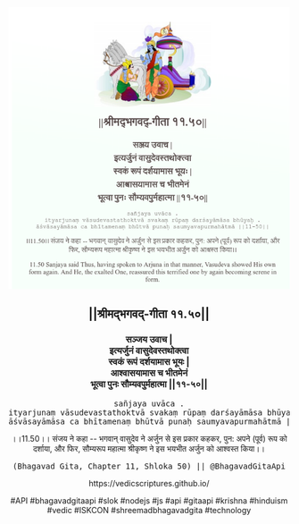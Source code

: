 <img src="../../asset/BG_11_50.png"/>
<center><h2>||श्रीमद्‍भगवद्‍-गीता ११.५०||</h2>
<h3>सञ्जय उवाच |<br/>इत्यर्जुनं वासुदेवस्तथोक्त्वा<br/>स्वकं रूपं दर्शयामास भूयः |<br/>आश्वासयामास च भीतमेनं<br/>भूत्वा पुनः सौम्यवपुर्महात्मा ||११-५०||</h3>
<pre>sañjaya uvāca .<br/>ityarjunaṃ vāsudevastathoktvā svakaṃ rūpaṃ darśayāmāsa bhūyaḥ .<br/>āśvāsayāmāsa ca bhītamenaṃ bhūtvā punaḥ saumyavapurmahātmā ||11-50||</pre>
<p>।।11.50।। संजय ने कहा -- भगवान् वासुदेव ने अर्जुन से इस प्रकार कहकर, पुन: अपने (पूर्व) रूप को दर्शाया, और फिर, सौम्यरूप महात्मा श्रीकृष्ण ने इस भयभीत अर्जुन को आश्वस्त किया।।</p>
<pre>(Bhagavad Gita, Chapter 11, Shloka 50) || @BhagavadGitaApi</pre><p>https://vedicscriptures.github.io/</p><p>#API #bhagavadgitaapi #slok #nodejs #js #api #gitaapi #krishna #hinduism #vedic #ISKCON #shreemadbhagavadgita #technology</p></center>
